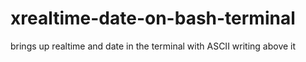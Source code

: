 # xrealtime-date-on-bash-terminal
brings up realtime and date in the terminal with ASCII writing above it
